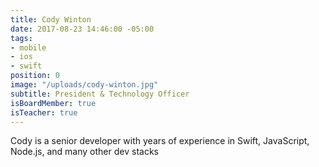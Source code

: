 ```yaml
---
title: Cody Winton
date: 2017-08-23 14:46:00 -05:00
tags:
- mobile
- ios
- swift
position: 0
image: "/uploads/cody-winton.jpg"
subtitle: President & Technology Officer
isBoardMember: true
isTeacher: true
---
```


Cody is a senior developer with years of experience in Swift, JavaScript, Node.js, and many other dev stacks